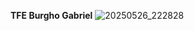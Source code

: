 **TFE Burgho Gabriel**
![20250526_222828](https://github.com/user-attachments/assets/e0e60843-9da9-4b56-8a1f-4c4f1ae6fc3f)
